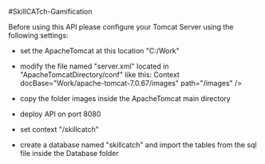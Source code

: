 #SkillCATch-Gamification

 Before using this API please configure your Tomcat Server using the following settings:
 - set the ApacheTomcat at this location "C:/Work"
 - modify the file named "server.xml" located in "ApacheTomcatDirectory/conf" like this:
	 Context docBase="Work/apache-tomcat-7.0.67/images" path="/images" />
	
	<Valve className="org.apache.catalina.valves.AccessLogValve" directory="logs"
		   prefix="localhost_access_log." suffix=".txt"
		   pattern="%h %l %u %t &quot;%r&quot; %s %b" />
- copy the folder images inside the ApacheTomcat main directory
- deploy API on port 8080
- set context "/skillcatch"
- create a database named "skillcatch" and import the tables from the sql file inside the Database folder

